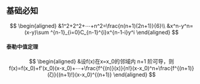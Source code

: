 ## 基础必知


$$
\begin{aligned}
&1^2+2^2+⋯+n^2=\frac{n(n+1)(2n+1)}{6}\\
&x^n-y^n=(x-y)\sum ^{n-1}_{i=0}C_{n-1}^{i}x^{n-1-i}y^i
\end{aligned}
$$

#### 泰勒中值定理

$$
\begin{aligned}
&设f(x)在x=x_0的邻域内 n+1 阶可导，则f(x)=f(x_0)+f'(x_0)(x-x_0)+⋯+\frac{f^{(n)}(x)}{n!}(x-x_0)^n+\frac{f^{(n+1)}(ζ)}{(n+1)!}(x-x_0)^{(n+1)}
\end{aligned}
$$

 
